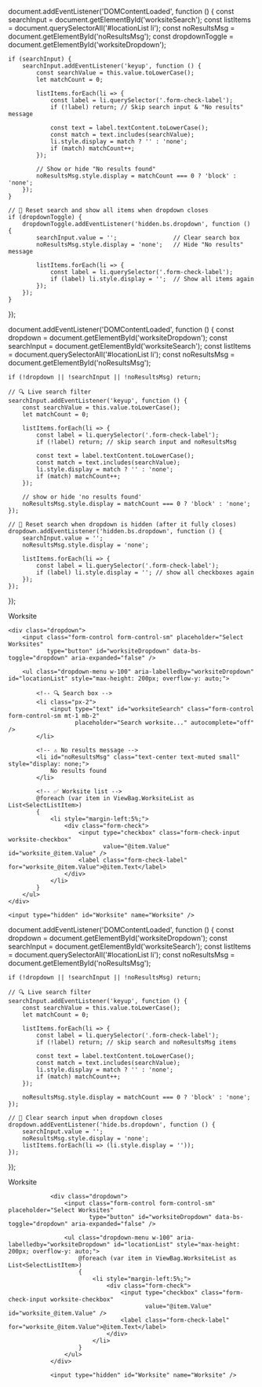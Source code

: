 document.addEventListener('DOMContentLoaded', function () {
    const searchInput = document.getElementById('worksiteSearch');
    const listItems = document.querySelectorAll('#locationList li');
    const noResultsMsg = document.getElementById('noResultsMsg');
    const dropdownToggle = document.getElementById('worksiteDropdown');

    if (searchInput) {
        searchInput.addEventListener('keyup', function () {
            const searchValue = this.value.toLowerCase();
            let matchCount = 0;

            listItems.forEach(li => {
                const label = li.querySelector('.form-check-label');
                if (!label) return; // Skip search input & "No results" message

                const text = label.textContent.toLowerCase();
                const match = text.includes(searchValue);
                li.style.display = match ? '' : 'none';
                if (match) matchCount++;
            });

            // Show or hide "No results found"
            noResultsMsg.style.display = matchCount === 0 ? 'block' : 'none';
        });
    }

    // 🧹 Reset search and show all items when dropdown closes
    if (dropdownToggle) {
        dropdownToggle.addEventListener('hidden.bs.dropdown', function () {
            searchInput.value = '';                // Clear search box
            noResultsMsg.style.display = 'none';   // Hide "No results" message

            listItems.forEach(li => {
                const label = li.querySelector('.form-check-label');
                if (label) li.style.display = '';  // Show all items again
            });
        });
    }
});




document.addEventListener('DOMContentLoaded', function () {
    const dropdown = document.getElementById('worksiteDropdown');
    const searchInput = document.getElementById('worksiteSearch');
    const listItems = document.querySelectorAll('#locationList li');
    const noResultsMsg = document.getElementById('noResultsMsg');

    if (!dropdown || !searchInput || !noResultsMsg) return;

    // 🔍 Live search filter
    searchInput.addEventListener('keyup', function () {
        const searchValue = this.value.toLowerCase();
        let matchCount = 0;

        listItems.forEach(li => {
            const label = li.querySelector('.form-check-label');
            if (!label) return; // skip search input and noResultsMsg

            const text = label.textContent.toLowerCase();
            const match = text.includes(searchValue);
            li.style.display = match ? '' : 'none';
            if (match) matchCount++;
        });

        // show or hide 'no results found'
        noResultsMsg.style.display = matchCount === 0 ? 'block' : 'none';
    });

    // 🧹 Reset search when dropdown is hidden (after it fully closes)
    dropdown.addEventListener('hidden.bs.dropdown', function () {
        searchInput.value = '';
        noResultsMsg.style.display = 'none';

        listItems.forEach(li => {
            const label = li.querySelector('.form-check-label');
            if (label) li.style.display = ''; // show all checkboxes again
        });
    });
});





<div class="col-md-4">
    <label>Worksite</label>

    <div class="dropdown">
        <input class="form-control form-control-sm" placeholder="Select Worksites"
               type="button" id="worksiteDropdown" data-bs-toggle="dropdown" aria-expanded="false" />

        <ul class="dropdown-menu w-100" aria-labelledby="worksiteDropdown" id="locationList" style="max-height: 200px; overflow-y: auto;">

            <!-- 🔍 Search box -->
            <li class="px-2">
                <input type="text" id="worksiteSearch" class="form-control form-control-sm mt-1 mb-2"
                       placeholder="Search worksite..." autocomplete="off" />
            </li>

            <!-- ⚠️ No results message -->
            <li id="noResultsMsg" class="text-center text-muted small" style="display: none;">
                No results found
            </li>

            <!-- ✅ Worksite list -->
            @foreach (var item in ViewBag.WorksiteList as List<SelectListItem>)
            {
                <li style="margin-left:5%;">
                    <div class="form-check">
                        <input type="checkbox" class="form-check-input worksite-checkbox"
                               value="@item.Value" id="worksite_@item.Value" />
                        <label class="form-check-label" for="worksite_@item.Value">@item.Text</label>
                    </div>
                </li>
            }
        </ul>
    </div>

    <input type="hidden" id="Worksite" name="Worksite" />
</div>

document.addEventListener('DOMContentLoaded', function () {
    const dropdown = document.getElementById('worksiteDropdown');
    const searchInput = document.getElementById('worksiteSearch');
    const listItems = document.querySelectorAll('#locationList li');
    const noResultsMsg = document.getElementById('noResultsMsg');

    if (!dropdown || !searchInput || !noResultsMsg) return;

    // 🔍 Live search filter
    searchInput.addEventListener('keyup', function () {
        const searchValue = this.value.toLowerCase();
        let matchCount = 0;

        listItems.forEach(li => {
            const label = li.querySelector('.form-check-label');
            if (!label) return; // skip search and noResultsMsg items

            const text = label.textContent.toLowerCase();
            const match = text.includes(searchValue);
            li.style.display = match ? '' : 'none';
            if (match) matchCount++;
        });

        noResultsMsg.style.display = matchCount === 0 ? 'block' : 'none';
    });

    // 🧹 Clear search input when dropdown closes
    dropdown.addEventListener('hide.bs.dropdown', function () {
        searchInput.value = '';
        noResultsMsg.style.display = 'none';
        listItems.forEach(li => (li.style.display = ''));
    });
});





<div class="col-md-4">
				<label>Worksite</label>

				<div class="dropdown">
					<input class="form-control form-control-sm" placeholder="Select Worksites"
						   type="button" id="worksiteDropdown" data-bs-toggle="dropdown" aria-expanded="false" />

					<ul class="dropdown-menu w-100" aria-labelledby="worksiteDropdown" id="locationList" style="max-height: 200px; overflow-y: auto;">
						@foreach (var item in ViewBag.WorksiteList as List<SelectListItem>)
						{
							<li style="margin-left:5%;">
								<div class="form-check">
									<input type="checkbox" class="form-check-input worksite-checkbox"
										   value="@item.Value" id="worksite_@item.Value" />
									<label class="form-check-label" for="worksite_@item.Value">@item.Text</label>
								</div>
							</li>
						}
					</ul>
				</div>

				<input type="hidden" id="Worksite" name="Worksite" />

</div>
